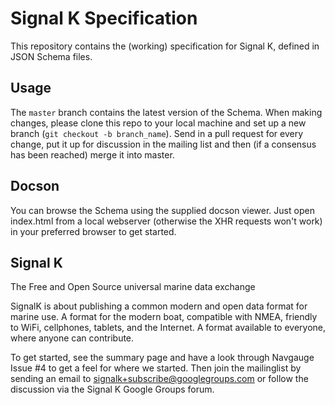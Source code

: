 Signal K Specification
======================

This repository contains the (working) specification for Signal K, defined in JSON Schema files.


Usage
-----

The `master` branch contains the latest version of the Schema. When making changes, please clone this repo to your local machine and set up a new branch (`git checkout -b branch_name`). Send in a pull request for every change, put it up for discussion in the mailing list and then (if a consensus has been reached) merge it into master. 


Docson
------

You can browse the Schema using the supplied docson viewer. Just open index.html from a local webserver (otherwise the XHR requests won't work) in your preferred browser to get started. 


Signal K
--------

The Free and Open Source universal marine data exchange

SignalK is about publishing a common modern and open data format for marine use. A format for the modern boat, compatible with NMEA, friendly to WiFi, cellphones, tablets, and the Internet. A format available to everyone, where anyone can contribute.

To get started, see the summary page and have a look through Navgauge Issue #4 to get a feel for where we started. Then join the mailinglist by sending an email to signalk+subscribe@googlegroups.com or follow the discussion via the Signal K Google Groups forum.